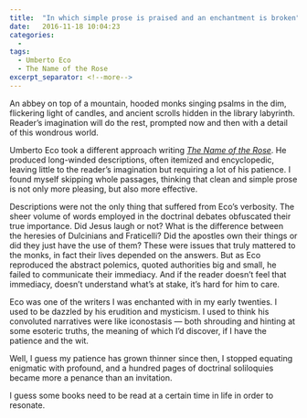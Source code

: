 ```yaml
---
title:  "In which simple prose is praised and an enchantment is broken"
date:   2016-11-18 10:04:23
categories:
  -
tags:
  - Umberto Eco
  - The Name of the Rose
excerpt_separator: <!--more-->
---
```

An abbey on top of a mountain, hooded monks singing psalms in the dim, flickering light of candles, and ancient scrolls hidden in the library labyrinth. Reader’s imagination will do the rest, prompted now and then with a detail of this wondrous world.<!--more-->

Umberto Eco took a different approach writing [*The Name of the Rose*](http://amzn.to/2f7M7ey). He produced long-winded descriptions, often itemized and encyclopedic, leaving little to the reader’s imagination but requiring a lot of his patience. I found myself skipping whole passages, thinking that clean and simple prose is not only more pleasing, but also more effective.

Descriptions were not the only thing that suffered from Eco’s verbosity. The sheer volume of words employed in the doctrinal debates obfuscated their true importance. Did Jesus laugh or not? What is the difference between the heresies of Dulcinians and Fraticelli? Did the apostles own their things or did they just have the use of them? These were issues that truly mattered to the monks, in fact their lives depended on the answers. But as Eco reproduced the abstract polemics, quoted authorities big and small, he failed to communicate their immediacy. And if the reader doesn’t feel that immediacy, doesn’t understand what’s at stake, it’s hard for him to care.

Eco was one of the writers I was enchanted with in my early twenties. I used to be dazzled by his erudition and mysticism. I used to think his convoluted narratives were like iconostasis — both shrouding and hinting at some esoteric truths, the meaning of which I’d discover, if I have the patience and the wit.

Well, I guess my patience has grown thinner since then, I stopped equating enigmatic with profound, and a hundred pages of doctrinal soliloquies became more a penance than an invitation.

I guess some books need to be read at a certain time in life in order to resonate.
